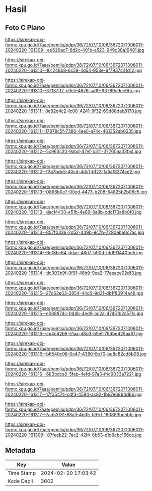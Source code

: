 # Hasil

## Foto C Plano

https://sirekap-obj-formc.kpu.go.id/7aae/pemilu/pdpr/36/72/07/10/06/3672071006011-20240220-161309--ed629ac7-8d2c-401b-a523-949c38a19481.jpg

https://sirekap-obj-formc.kpu.go.id/7aae/pemilu/pdpr/36/72/07/10/06/3672071006011-20240220-161310--161248b8-6c59-4d54-953e-9f793744fd12.jpg

https://sirekap-obj-formc.kpu.go.id/7aae/pemilu/pdpr/36/72/07/10/06/3672071006011-20240220-161310--37137ff7-c9c5-4676-aa19-93769c9ee9fb.jpg

https://sirekap-obj-formc.kpu.go.id/7aae/pemilu/pdpr/36/72/07/10/06/3672071006011-20240220-161311--8e92c4c2-fc00-4241-9f32-69d88dab8170.jpg

https://sirekap-obj-formc.kpu.go.id/7aae/pemilu/pdpr/36/72/07/10/06/3672071006011-20240220-161311--17878c5f-7386-4ee0-a74c-461352ab0335.jpg

https://sirekap-obj-formc.kpu.go.id/7aae/pemilu/pdpr/36/72/07/10/06/3672071006011-20240220-161312--5c963c30-9abd-47ef-b311-37760aa33fa4.jpg

https://sirekap-obj-formc.kpu.go.id/7aae/pemilu/pdpr/36/72/07/10/06/3672071006011-20240220-161312--f3a7bdc5-40cd-4dc1-b123-fa5af8274ce2.jpg

https://sirekap-obj-formc.kpu.go.id/7aae/pemilu/pdpr/36/72/07/10/06/3672071006011-20240220-161313--0868b0e7-00cd-4473-b208-64825b2b08c5.jpg

https://sirekap-obj-formc.kpu.go.id/7aae/pemilu/pdpr/36/72/07/10/06/3672071006011-20240220-161313--dacf4430-e51b-4e89-8a8b-cdc173a8b8f0.jpg

https://sirekap-obj-formc.kpu.go.id/7aae/pemilu/pdpr/36/72/07/10/06/3672071006011-20240220-161313--857f0336-2d52-449b-9c7b-7290eba0c7ac.jpg

https://sirekap-obj-formc.kpu.go.id/7aae/pemilu/pdpr/36/72/07/10/06/3672071006011-20240220-161314--6ef8bc64-ddae-48d7-b90d-fdd9f1440be5.jpg

https://sirekap-obj-formc.kpu.go.id/7aae/pemilu/pdpr/36/72/07/10/06/3672071006011-20240220-161314--dc303b9f-0f91-48b9-9ea2-77aeace02df3.jpg

https://sirekap-obj-formc.kpu.go.id/7aae/pemilu/pdpr/36/72/07/10/06/3672071006011-20240220-161315--27d62e63-3854-44d0-9d21-db1f80914a48.jpg

https://sirekap-obj-formc.kpu.go.id/7aae/pemilu/pdpr/36/72/07/10/06/3672071006011-20240220-161315--e388874c-044b-4ed9-ac2a-47451b2a57fa.jpg

https://sirekap-obj-formc.kpu.go.id/7aae/pemilu/pdpr/36/72/07/10/06/3672071006011-20240220-161316--ce4c42b9-51aa-48d3-b5ef-76dbe425aa67.jpg

https://sirekap-obj-formc.kpu.go.id/7aae/pemilu/pdpr/36/72/07/10/06/3672071006011-20240220-161316--b6540c98-0e47-4380-8e70-be8c82cd8b06.jpg

https://sirekap-obj-formc.kpu.go.id/7aae/pemilu/pdpr/36/72/07/10/06/3672071006011-20240220-161316--683bdca0-5feb-4efd-97a3-f4c9033a7221.jpg

https://sirekap-obj-formc.kpu.go.id/7aae/pemilu/pdpr/36/72/07/10/06/3672071006011-20240220-161317--17f35474-cdf3-4594-ac82-1b97e6894db6.jpg

https://sirekap-obj-formc.kpu.go.id/7aae/pemilu/pdpr/36/72/07/10/06/3672071006011-20240220-161317--7ad53f31-88a3-4b05-b97d-160883bc5bfc.jpg

https://sirekap-obj-formc.kpu.go.id/7aae/pemilu/pdpr/36/72/07/10/06/3672071006011-20240220-161309--87feeb22-7ac2-42f4-8b53-e1d9cbc166ce.jpg


## Metadata

| Key        | Value               |
| ---------- | ------------------- |
| Time Stamp | 2024-02-20 17:03:42 |
| Kode Dapil | 3602                |



